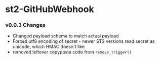 # st2-GitHubWebhook


### v0.0.3 Changes

- Changed payload schema to match actual payload
- Forced utf8 encoding of secret - newer ST2 versions read secret as unicode, which HMAC doesn't like
- removed leftover copypasta code from `remove_trigger()`
